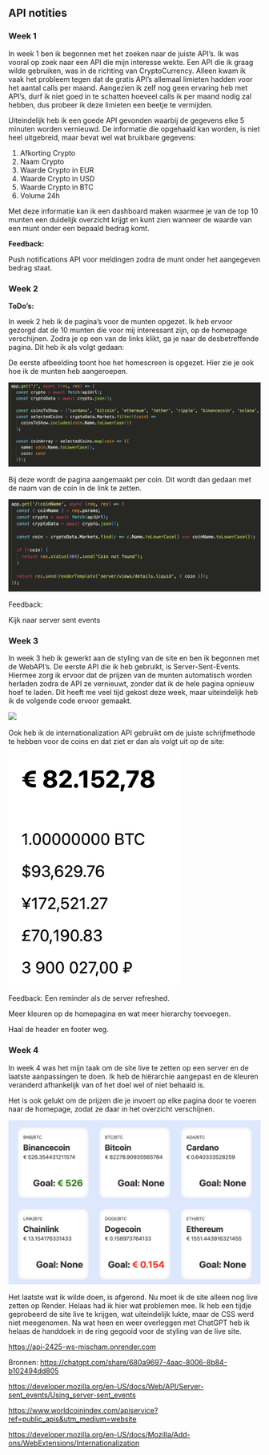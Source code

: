 ## API notities

### Week 1

In week 1 ben ik begonnen met het zoeken naar de juiste API’s. Ik was vooral op zoek naar een API die mijn interesse wekte. Een API die ik graag wilde gebruiken, was in de richting van CryptoCurrency. Alleen kwam ik vaak het probleem tegen dat de gratis API’s allemaal limieten hadden voor het aantal calls per maand. Aangezien ik zelf nog geen ervaring heb met API’s, durf ik niet goed in te schatten hoeveel calls ik per maand nodig zal hebben, dus probeer ik deze limieten een beetje te vermijden.

Uiteindelijk heb ik een goede API gevonden waarbij de gegevens elke 5 minuten worden vernieuwd. De informatie die opgehaald kan worden, is niet heel uitgebreid, maar bevat wel wat bruikbare gegevens:

1. Afkorting Crypto
2. Naam Crypto
3. Waarde Crypto in EUR
4. Waarde Crypto in USD
5. Waarde Crypto in BTC
6. Volume 24h

Met deze informatie kan ik een dashboard maken waarmee je van de top 10 munten een duidelijk overzicht krijgt en kunt zien wanneer de waarde van een munt onder een bepaald bedrag komt.

**Feedback:**

Push notifications API voor meldingen zodra de munt onder het aangegeven bedrag staat.

### Week 2

**ToDo’s:**

In week 2 heb ik de pagina’s voor de munten opgezet. Ik heb ervoor gezorgd dat de 10 munten die voor mij interessant zijn, op de homepage verschijnen. Zodra je op een van de links klikt, ga je naar de desbetreffende pagina. Dit heb ik als volgt gedaan:

De eerste afbeelding toont hoe het homescreen is opgezet. Hier zie je ook hoe ik de munten heb aangeroepen.

<img src="readme-img/Screenshot 2025-04-24 at 21.40.46.png">

Bij deze wordt de pagina aangemaakt per coin. Dit wordt dan gedaan met de naam van de coin in de link te zetten.

<img src="readme-img/Screenshot 2025-04-24 at 21.40.32.png">

Feedback:

Kijk naar server sent events

### Week 3

In week 3 heb ik gewerkt aan de styling van de site en ben ik begonnen met de WebAPI’s. De eerste API die ik heb gebruikt, is Server-Sent-Events. Hiermee zorg ik ervoor dat de prijzen van de munten automatisch worden herladen zodra de API ze vernieuwt, zonder dat ik de hele pagina opnieuw hoef te laden. Dit heeft me veel tijd gekost deze week, maar uiteindelijk heb ik de volgende code ervoor gemaakt.

<img src="readme-img/Screenshot 2025-04-24 at 21.43.21.pngg">

Ook heb ik de internationalization API gebruikt om de juiste schrijfmethode te hebben voor de coins en dat ziet er dan als volgt uit op de site:

<img src="readme-img/Screenshot 2025-04-24 at 21.44.37.png">

Feedback:
Een reminder als de server refreshed.

Meer kleuren op de homepagina en wat meer hierarchy toevoegen.

Haal de header en footer weg.

### Week 4

In week 4 was het mijn taak om de site live te zetten op een server en de laatste aanpassingen te doen. Ik heb de hiërarchie aangepast en de kleuren veranderd afhankelijk van of het doel wel of niet behaald is.

Het is ook gelukt om de prijzen die je invoert op elke pagina door te voeren naar de homepage, zodat ze daar in het overzicht verschijnen.

<img src="readme-img/Screenshot 2025-04-24 at 22.00.13.png">

Het laatste wat ik wilde doen, is afgerond. Nu moet ik de site alleen nog live zetten op Render. Helaas had ik hier wat problemen mee. Ik heb een tijdje geprobeerd de site live te krijgen, wat uiteindelijk lukte, maar de CSS werd niet meegenomen. Na wat heen en weer overleggen met ChatGPT heb ik helaas de handdoek in de ring gegooid voor de styling van de live site.

https://api-2425-ws-mischam.onrender.com 

Bronnen:
https://chatgpt.com/share/680a9697-4aac-8006-8b84-b102494dd805

https://developer.mozilla.org/en-US/docs/Web/API/Server-sent_events/Using_server-sent_events

https://www.worldcoinindex.com/apiservice?ref=public_apis&utm_medium=website

https://developer.mozilla.org/en-US/docs/Mozilla/Add-ons/WebExtensions/Internationalization